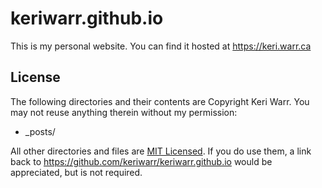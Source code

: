 # keriwarr.github.io

This is my personal website. You can find it hosted at https://keri.warr.ca

## License

The following directories and their contents are Copyright Keri Warr.
You may not reuse anything therein without my permission:

* \_posts/

All other directories and files are [MIT Licensed](https://opensource.org/licenses/MIT). If you do use them, a link back to
https://github.com/keriwarr/keriwarr.github.io would be appreciated, but is not required.
